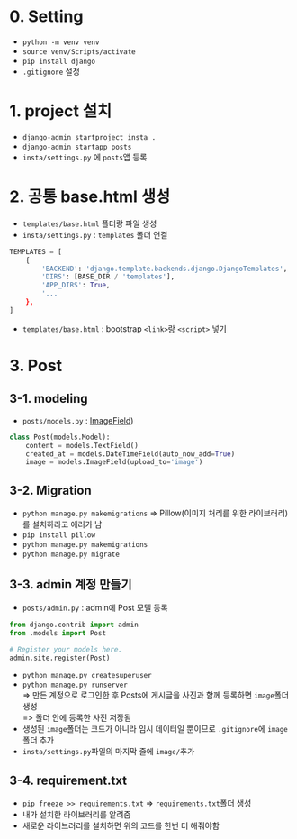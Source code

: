 # 0. Setting
- `python -m venv venv`
- `source venv/Scripts/activate`
- `pip install django`
- `.gitignore` 설정


# 1. project 설치
- `django-admin startproject insta .`
- `django-admin startapp posts`
- `insta/settings.py` 에 `posts`앱 등록

# 2. 공통 base.html 생성
- `templates/base.html` 폴더랑 파일 생성
- `insta/settings.py` : `templates` 폴더 연결
```python
TEMPLATES = [
    {
        'BACKEND': 'django.template.backends.django.DjangoTemplates',
        'DIRS': [BASE_DIR / 'templates'],
        'APP_DIRS': True,
        '...
    },
]
```
- `templates/base.html` : bootstrap `<link>`랑 `<script>` 넣기

# 3. Post
## 3-1. modeling
- `posts/models.py` : [ImageField](https://docs.djangoproject.com/en/5.1/ref/forms/fields/#imagefield))
```python
class Post(models.Model):
    content = models.TextField()
    created_at = models.DateTimeField(auto_now_add=True)
    image = models.ImageField(upload_to='image')
```
## 3-2. Migration
- `python manage.py makemigrations` => Pillow(이미지 처리를 위한 라이브러리)를 설치하라고 에러가 남
- `pip install pillow`
- `python manage.py makemigrations`
- `python manage.py migrate`

## 3-3. admin 계정 만들기
- `posts/admin.py` : admin에 Post 모델 등록
```python
from django.contrib import admin
from .models import Post

# Register your models here.
admin.site.register(Post)
```
- `python manage.py createsuperuser`
- `python manage.py runserver` \
=> 만든 계정으로 로그인한 후 Posts에 게시글을 사진과 함께 등록하면 `image`폴더 생성\
=> 폴더 안에 등록한 사진 저장됨
- 생성된 `image`폴더는 코드가 아니라 임시 데이터일 뿐이므로 `.gitignore`에 `image`폴더 추가
- `insta/settings.py`파일의 마지막 줄에 `image/`추가

## 3-4. requirement.txt
- `pip freeze >> requirements.txt` => `requirements.txt`폴더 생성
- 내가 설치한 라이브러리를 알려줌
- 새로운 라이브러리를 설치하면 위의 코드를 한번 더 해줘야함